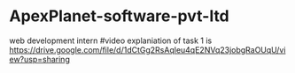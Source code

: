 # ApexPlanet-software-pvt-ltd
web development intern
#video explaniation of task 1 is https://drive.google.com/file/d/1dCtGg2RsAqleu4qE2NVq23jobgRaOUqU/view?usp=sharing
